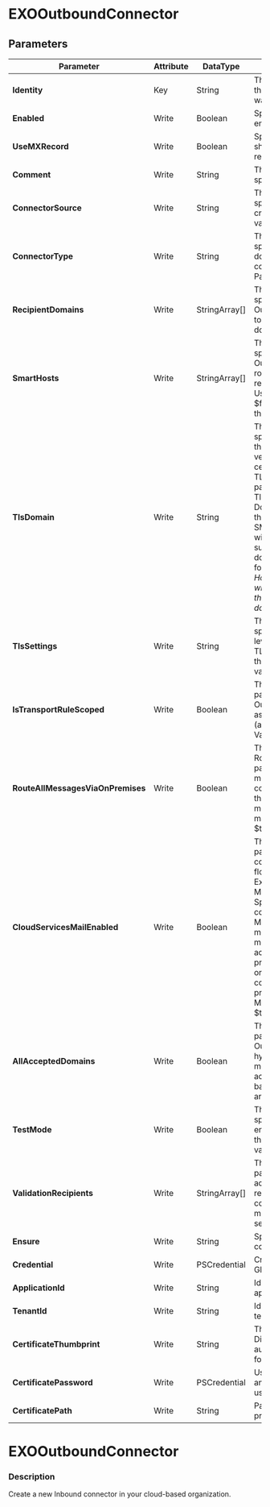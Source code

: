 ﻿# EXOOutboundConnector

## Parameters

| Parameter | Attribute | DataType | Description | Allowed Values |
| --- | --- | --- | --- | --- |
| **Identity** | Key | String | The Identity parameter specifies the outbound connector that you want to modify. ||
| **Enabled** | Write | Boolean | Specifies whether connector is enabled. ||
| **UseMXRecord** | Write | Boolean | Specifies whether connector should use MXRecords for target resolution. ||
| **Comment** | Write | String | The Comment parameter specifies an optional comment. ||
| **ConnectorSource** | Write | String | The ConnectorSource parameter specifies how the connector is created. DO NOT CHANGE THIS! values are Default (the default) | Migrated | HybridWizard  |Default, Migrated, HybridWizard|
| **ConnectorType** | Write | String | The ConnectorType parameter specifies a category for the domains that are serviced by the connector. Valid values are Partner and OnPremises |Partner, OnPremises|
| **RecipientDomains** | Write | StringArray[] | The RecipientDomains parameter specifies the domain that the Outbound connector routes mail to. You can specify multiple domains separated by commas. ||
| **SmartHosts** | Write | StringArray[] | The SmartHosts parameter specifies the smart hosts the Outbound connector uses to route mail. This parameter is required if you set the UseMxRecord parameter to $false and must be specified on the same command line. ||
| **TlsDomain** | Write | String | The TlsDomain parameter specifies the domain name that the Outbound connector uses to verify the FQDN of the target certificate when establishing a TLS secured connection. This parameter is only used if the TlsSettings parameter is set to DomainValidation. Valid input for the TlsDomain parameter is an SMTP domain. You can use a wildcard character to specify all subdomains of a specified domain, as shown in the following example: *.contoso.com. However, you can't embed a wildcard character, as shown in the following example: domain.*.contoso.com ||
| **TlsSettings** | Write | String | The TlsSettings parameter specifies the TLS authentication level that's used for outbound TLS connections established by this Outbound connector. Valid values are:EncryptionOnly | CertificateValidation | DomainValidation |EncryptionOnly, CertificateValidation, DomainValidation|
| **IsTransportRuleScoped** | Write | Boolean | The IsTransportRuleScoped parameter specifies whether the Outbound connector is associated with a transport rule (also known as a mail flow rule). Valid values are: $true | $false ||
| **RouteAllMessagesViaOnPremises** | Write | Boolean | The RouteAllMessagesViaOnPremises parameter specifies that all messages serviced by this connector are first routed through the on-premises messaging system (Centralized mailrouting). Valid values are: $true | $false ||
| **CloudServicesMailEnabled** | Write | Boolean | The CloudServicesMailEnabled parameter specifies whether the connector is used for hybrid mail flow between an on-premises Exchange environment and Microsoft Office 365. Specifically, this parameter controls how certain internal X-MS-Exchange-Organization-* message headers are handled in messages that are sent between accepted domains in the on-premises and cloud organizations. These headers are collectively known as cross-premises headers. DO NOT USE MANUALLY! Valid values are: $true | $false ||
| **AllAcceptedDomains** | Write | Boolean | The AllAcceptedDomains parameter specifies whether the Outbound connector is used in hybrid organizations where message recipients are in accepted domains of the cloud-based organization. Valid values are: $true | $false (default) ||
| **TestMode** | Write | Boolean | The TestMode parameter specifies whether you want to enabled or disable test mode for the Outbound connector. Valid values are: $true | $false (default) ||
| **ValidationRecipients** | Write | StringArray[] | The ValidationRecipients parameter specifies the email addresses of the validation recipients for the Outbound connector. You can specify multiple email addresses separated by commas. ||
| **Ensure** | Write | String | Specifies if this Outbound connector should exist. |Present, Absent|
| **Credential** | Write | PSCredential | Credentials of the Exchange Global Admin ||
| **ApplicationId** | Write | String | Id of the Azure Active Directory application to authenticate with. ||
| **TenantId** | Write | String | Id of the Azure Active Directory tenant used for authentication. ||
| **CertificateThumbprint** | Write | String | Thumbprint of the Azure Active Directory application's authentication certificate to use for authentication. ||
| **CertificatePassword** | Write | PSCredential | Username can be made up to anything but password will be used for CertificatePassword ||
| **CertificatePath** | Write | String | Path to certificate used in service principal usually a PFX file. ||

# EXOOutboundConnector

### Description

Create a new Inbound connector in your cloud-based organization.


